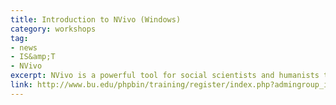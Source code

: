 ```yaml
---
title: Introduction to NVivo (Windows) 
category: workshops
tag: 
- news
- IS&amp;T
- NVivo
excerpt: NVivo is a powerful tool for social scientists and humanists to analyze large or complex sets of qualitative data. This hands-on introductory workshop will cover the basics of NVivo including the interface, ways of coding data, and using queries to analyze data, all on the Windows version.
link: http://www.bu.edu/phpbin/training/register/index.php?admingroup_id=55
---
```

